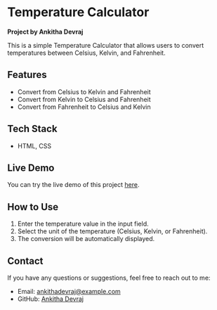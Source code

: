 # Temperature Calculator

**Project by Ankitha Devraj**

This is a simple Temperature Calculator that allows users to convert temperatures between Celsius, Kelvin, and Fahrenheit.

## Features
- Convert from Celsius to Kelvin and Fahrenheit
- Convert from Kelvin to Celsius and Fahrenheit
- Convert from Fahrenheit to Celsius and Kelvin

## Tech Stack
- HTML, CSS

## Live Demo
You can try the live demo of this project [here](https://github.com/Ankithadevraj/Temperature-Calc).

## How to Use
1. Enter the temperature value in the input field.
2. Select the unit of the temperature (Celsius, Kelvin, or Fahrenheit).
3. The conversion will be automatically displayed.

## Contact
If you have any questions or suggestions, feel free to reach out to me:
- Email: ankithadevraj@example.com
- GitHub: [Ankitha Devraj](https://github.com/Ankithadevraj)
